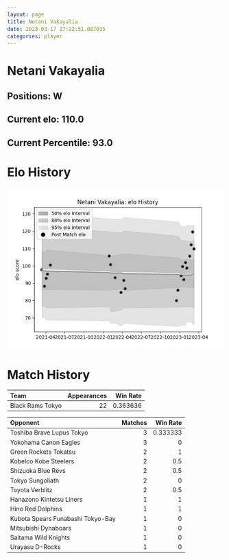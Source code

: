 ```yaml
---  
layout: page  
title: Netani Vakayalia  
date: 2023-03-17 17:22:51.087035  
categories: player  
---
```

# Netani Vakayalia

## Positions: W

## Current elo: 110.0

## Current Percentile: 93.0

# Elo History


![elo history](history_NetaniVakayalia.png)
# Match History


| Team             |   Appearances |   Win Rate |
|:-----------------|--------------:|-----------:|
| Black Rams Tokyo |            22 |   0.363636 |

| Opponent                          |   Matches |   Win Rate |
|:----------------------------------|----------:|-----------:|
| Toshiba Brave Lupus Tokyo         |         3 |   0.333333 |
| Yokohama Canon Eagles             |         3 |   0        |
| Green Rockets Tokatsu             |         2 |   1        |
| Kobelco Kobe Steelers             |         2 |   0.5      |
| Shizuoka Blue Revs                |         2 |   0.5      |
| Tokyo Sungoliath                  |         2 |   0        |
| Toyota Verblitz                   |         2 |   0.5      |
| Hanazono Kintetsu Liners          |         1 |   1        |
| Hino Red Dolphins                 |         1 |   1        |
| Kubota Spears Funabashi Tokyo-Bay |         1 |   0        |
| Mitsubishi Dynaboars              |         1 |   0        |
| Saitama Wild Knights              |         1 |   0        |
| Urayasu D-Rocks                   |         1 |   0        |